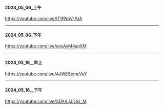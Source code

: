 #### 2024_05_06_上午
https://youtube.com/live/tT1FNoV-PJA

---

#### 2024_05_06_下午
https://youtube.com/live/eexAyM4apXM

---

#### 2024_05_16__早上
https://youtube.com/live/4JWEScmcVoY

---

#### 2024_05_16__下午
https://youtube.com/live/SDAKJJDe2_M

